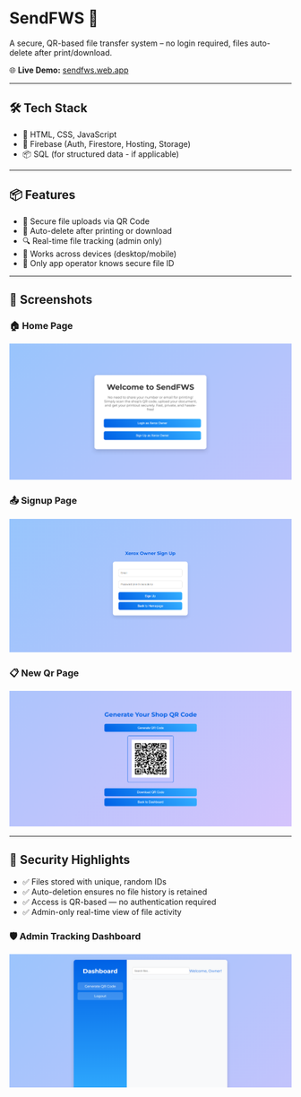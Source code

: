 # SendFWS 🚀

A secure, QR-based file transfer system – no login required, files auto-delete after print/download.

🌐 **Live Demo:** [sendfws.web.app](https://sendfws.web.app)

---

## 🛠️ Tech Stack

- 🔧 HTML, CSS, JavaScript
- 🔐 Firebase (Auth, Firestore, Hosting, Storage)
- 📦 SQL (for structured data - if applicable)

---

## 📦 Features

- 🔐 Secure file uploads via QR Code
- 🧾 Auto-delete after printing or download
- 🔍 Real-time file tracking (admin only)
- 📱 Works across devices (desktop/mobile)
- 🧠 Only app operator knows secure file ID

---

## 📸 Screenshots

### 🏠 Home Page
![Homepage](assets/sendfws-homepage.png)

### 📤 Signup Page
![Upload Screen](assets/sendfws-signup.png)

### 📋 New Qr Page
![Confirmation](assets/sendfws-newqr.png)

---

## 🔐 Security Highlights

- ✅ Files stored with unique, random IDs
- ✅ Auto-deletion ensures no file history is retained
- ✅ Access is QR-based — no authentication required
- ✅ Admin-only real-time view of file activity

### 🛡️ Admin Tracking Dashboard
![Admin Panel](assets/sendfws-admin.png)
